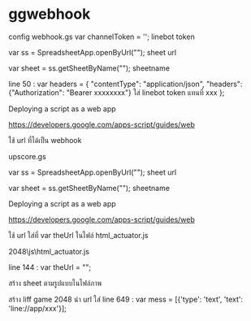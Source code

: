 # ggwebhook

config
webhook.gs
  var channelToken = ''; linebot token
  
  var ss = SpreadsheetApp.openByUrl(""); sheet url
  
  var sheet = ss.getSheetByName(""); sheetname
  
  line 50 :  var headers = {
             "contentType": "application/json",
    "headers":{"Authorization": "Bearer xxxxxxxx"} ใส่ linebot token แทนที่ xxx
             };
  
  Deploying a script as a web app
  
  https://developers.google.com/apps-script/guides/web
  
  ใช้ url ที่ได้เป็น webhook


upscore.gs

  var ss = SpreadsheetApp.openByUrl(""); sheet url
  
  var sheet = ss.getSheetByName(""); sheetname
  
  
  Deploying a script as a web app
  
  https://developers.google.com/apps-script/guides/web
  
  ใช้ url ใส่ที่ var theUrl ในไฟล์ html_actuator.js
  
  
2048\js\html_actuator.js

line 144 : var theUrl = "";

สร้าง sheet ตามรูปแบบในไฟล์ภาพ

สร้าง liff game 2048 นำ url ใส่ line 649 : var mess = [{'type': 'text', 'text': 'line://app/xxx'}];

